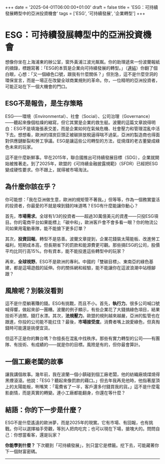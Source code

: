 +++
date = '2025-04-01T06:00:00+01:00'
draft = false
title = 'ESG：可持續發展轉型中的亞洲投資機會'
tags = ['ESG', '可持續發展', '企業轉型']
+++

# ESG：可持續發展轉型中的亞洲投資機會

想像你坐在上海浦東的辦公室，窗外黃浦江波光粼粼。你的助理遞來一份波蘭報紙的摘錄，標題寫著：「ESG的本質是企業向可持續發展的轉型。」（[連結](https://pro.rp.pl/nawigator-prawny-poradnik/art42040131-istota-esg-jest-transformacja-firm-w-kierunku-zrownowazonego-rozwoju)）你翻了個白眼，心想：「又一個綠色口號，跟我有什麼關係？」但別急，這不是什麼空洞的環保宣言，而是一場正在改變全球商業規則的革命。你，一位精明的亞洲投資者，可能正站在下一個大機會的門口。

## ESG不是報告，是生存策略

ESG——環境（Environmental）、社會（Social）、公司治理（Governance）——聽起來像個枯燥的縮寫，但它其實是企業的救生艇。波蘭的這篇文章說得明白：ESG不是填幾張表交差，而是企業如何在氣候危機、社會壓力和管理混亂中活下去。想想看，歐洲的煤炭巨頭正被碳排放稅逼得喘不過氣，亞洲的製造商也得面對供應鏈斷裂和勞工爭議。ESG是讓這些公司轉型的方法，從燒煤的老古董變成綠色未來的玩家。

這不是什麼新鮮事。早在2015年，聯合國推出可持續發展目標（SDG），企業就開始被推著走。到了2025年，歐盟的《可持續金融披露規範》（SFDR）已經把ESG變成硬性要求。你不跟上，就得被市場淘汰。

## 為什麼你該在乎？

你可能想：「我在亞洲做生意，歐洲的規矩管不著我。」但等等，作為一個務實靈活的投資者，你最愛的不就是嗅到錢的味道嗎？ESG有什麼能讓你動心？

首先，**市場需求**。全球有1/3的投資者——超過30萬億美元的資產——只投ESG項目。你的電商平台如果能標上「碳中和」，歐洲客戶會不會多看一眼？你的物流公司如果用電動車隊，能不能搶下更多訂單？

其次，**投資回報**。轉型不是慈善。波蘭文章提到，企業花錢裝太陽能板、改進勞工福利，短期成本高，但長期省下的罰款和能源費更可觀。那些搞ESG的公司，股價平均比同行高15%。你有資本，能不能投進這些轉型中的玩家？

再來，**全球視野**。ESG不是歐洲的專利。中國的「雙碳目標」、東南亞的綠色基建，都是這場遊戲的延伸。你的關係網和經驗，能不能讓你在這波浪潮中站穩腳跟？

## 風險呢？別裝沒看到

這不是什麼躺著賺的錢。ESG有挑戰，而且不小。首先，**執行力**。很多公司喊口號喊得響，做起來卻一團糟。波蘭的例子顯示，有些企業花了大錢搞綠色項目，結果技術不過關，錢打水漂。其次，**法規壓力**。歐盟的規則越來越嚴，亞洲的監管也在跟進，你投的公司能不能扛住？最後，**市場接受度**。消費者嘴上說愛綠色，但真掏錢時可能還是挑便宜貨。

但這不正是你的舞台嗎？你擅長在混亂中找秩序。那些有實力轉型的公司——有團隊、有技術、有成績的——就是你的目標。風險是有的，但你最會算計。

## 一個工廠老闆的故事

讓我講個故事。幾年前，我在波蘭一個小鎮碰到個工廠老闆，他的紡織廠燒煤燒得黑煙滾滾。他說：「ESG？聽起來像罰款的藉口。」但去年我再見他時，他指著屋頂上的太陽能板，咧嘴笑：「電費省了一半，客戶還多付錢買我的貨。」這不是什麼電影劇情，而是真實的轉變。連小工廠都能翻身，你還在等什麼？

## 結語：你的下一步是什麼？

ESG不是什麼遙遠的歐洲夢，而是2025年的現實。它有市場、有回報，也有挑戰。你可以選擇袖手旁觀，等別人把肉吃完；也可以現在下場，搶塊大的。問問自己：你想當看客，還是玩家？

**你能學到什麼？** 下次聽到「可持續發展」，別只當它是標籤。挖下去，可能藏著你下一個財富密碼。

---
